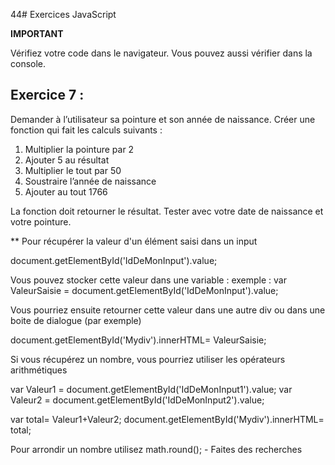 44# Exercices JavaScript

**IMPORTANT**

Vérifiez votre code dans le navigateur. Vous pouvez aussi vérifier dans la console. 

## Exercice 7 :

Demander à l’utilisateur sa pointure et son année de naissance. Créer une fonction qui fait les calculs suivants :

1. Multiplier la pointure par 2
2. Ajouter 5 au résultat
3. Multiplier le tout par 50
4. Soustraire l’année de naissance
5. Ajouter au tout 1766

La fonction doit retourner le résultat.
Tester avec votre date de naissance et votre pointure. 


** Pour récupérer la valeur d'un élément saisi dans un input 

document.getElementById('IdDeMonInput').value;

Vous pouvez stocker cette valeur dans une variable : 
exemple : 
var ValeurSaisie = document.getElementById('IdDeMonInput').value;

Vous pourriez ensuite retourner cette valeur dans une autre div ou dans une boite de dialogue (par exemple)

document.getElementById('Mydiv').innerHTML= ValeurSaisie;

Si vous récupérez un nombre, vous pourriez utiliser les opérateurs arithmétiques

var Valeur1 = document.getElementById('IdDeMonInput1').value;
var Valeur2 = document.getElementById('IdDeMonInput2').value;

var total= Valeur1+Valeur2;
document.getElementById('Mydiv').innerHTML= total;


Pour arrondir un nombre utilisez math.round(); - Faites des recherches 